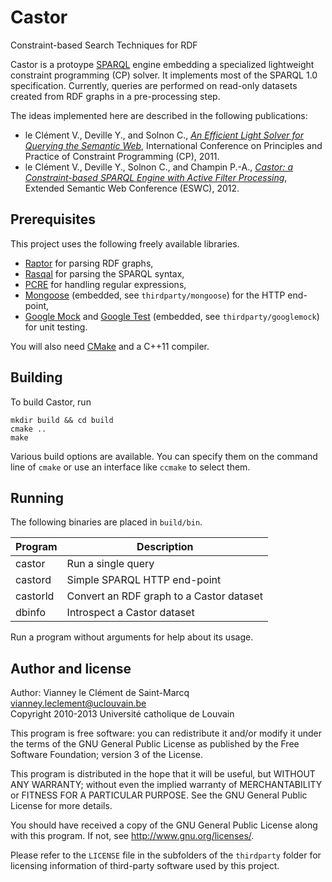Castor
=======

Constraint-based Search Techniques for RDF

Castor is a protoype [SPARQL][] engine embedding a specialized lightweight
constraint programming (CP) solver. It implements most of the SPARQL 1.0
specification. Currently, queries are performed on read-only datasets created
from RDF graphs in a pre-processing step.

The ideas implemented here are described in the following publications:

* le Clément V., Deville Y., and Solnon C.,
  [*An Efficient Light Solver for Querying the Semantic Web*][1],
  International Conference on Principles and Practice of
  Constraint Programming (CP), 2011.
* le Clément V., Deville Y., Solnon C., and Champin P.-A.,
  [*Castor: a Constraint-based SPARQL Engine with Active Filter Processing*][2],
  Extended Semantic Web Conference (ESWC), 2012.

[SPARQL]: http://www.w3.org/TR/2008/REC-rdf-sparql-query-20080115/
[1]: http://becool.info.ucl.ac.be/biblio/efficient-light-solver-querying-semantic-web
[2]: http://becool.info.ucl.ac.be/biblio/castor-constraint-based-sparql-engine-active-filter-processing


Prerequisites
--------------

This project uses the following freely available libraries.

* [Raptor][] for parsing RDF graphs,
* [Rasqal][] for parsing the SPARQL syntax,
* [PCRE][] for handling regular expressions,
* [Mongoose][] (embedded, see `thirdparty/mongoose`) for the HTTP end-point,
* [Google Mock][] and [Google Test][] (embedded, see `thirdparty/googlemock`)
  for unit testing.

[Raptor]: http://librdf.org/raptor/
[Rasqal]: http://librdf.org/rasqal/
[PCRE]: http://www.pcre.org/
[Mongoose]: https://github.com/valenok/mongoose
[Google Mock]: https://code.google.com/p/googlemock/
[Google Test]: https://code.google.com/p/googletest/

You will also need [CMake][] and a C++11 compiler.

[CMake]: http://www.cmake.org/


Building
---------

To build Castor, run

    mkdir build && cd build
    cmake ..
    make

Various build options are available. You can specify them on the command line
of `cmake` or use an interface like `ccmake` to select them.


Running
--------

The following binaries are placed in `build/bin`.

Program  | Description
-------- | ----------------------------------------
castor   | Run a single query
castord  | Simple SPARQL HTTP end-point
castorld | Convert an RDF graph to a Castor dataset
dbinfo   | Introspect a Castor dataset

Run a program without arguments for help about its usage.


Author and license
-------------------

Author: Vianney le Clément de Saint-Marcq <vianney.leclement@uclouvain.be>  
Copyright 2010-2013 Université catholique de Louvain

This program is free software: you can redistribute it and/or modify
it under the terms of the GNU General Public License as published by
the Free Software Foundation; version 3 of the License.

This program is distributed in the hope that it will be useful,
but WITHOUT ANY WARRANTY; without even the implied warranty of
MERCHANTABILITY or FITNESS FOR A PARTICULAR PURPOSE.  See the
GNU General Public License for more details.

You should have received a copy of the GNU General Public License
along with this program.  If not, see <http://www.gnu.org/licenses/>.

Please refer to the `LICENSE` file in the subfolders of the `thirdparty` folder
for licensing information of third-party software used by this project.
